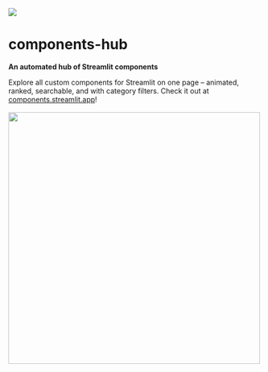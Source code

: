 <a href="https://components.streamlit.app/" title="Components Hub"><img src="https://static.streamlit.io/badges/streamlit_badge_black_white.svg"></a><br>
# components-hub
<strong>An automated hub of Streamlit components</strong>

<p align="left">
     Explore all custom components for Streamlit on one page – animated, ranked, searchable, and with category filters. Check it out at <a href="https://components.streamlit.app">components.streamlit.app</a>!<br><br>
     <img src="https://user-images.githubusercontent.com/16867691/205152146-36fa64a3-0f41-43c7-99c9-b58be2cf63a1.gif" width="500px"></img>
</p>

